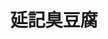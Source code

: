 ---
title: "延記臭豆腐"
description: "延記臭豆腐"
layout: shop
keywords:
  - 美食競賽
  - 台灣美食
  - 美食精選
datePublished: "2025-06-30"
dateModified: "2025-07-07"
city: "台南市"
district: "北區"
address: "台南市北區海安路三段533號"
phone: "0910098199"
geo: "23.010608493924156, 120.19947294466562"
google_map: "https://maps.app.goo.gl/KmnjJVWcw2nkkFDj8"
footinder: "https://footinder.com.tw/%E5%8F%B0%E5%8D%97%E5%B8%82%E5%8C%97%E5%8D%80/110336/"
official: "https://www.facebook.com/p/%E5%BB%B6%E8%A8%98%E8%87%AD%E8%B1%86%E8%85%90-100057585964164/"
award:
  - name: "夜市王"
    year: "2024"
    entries:
      - nightMarket: "花園夜市"
        food_type: "臭豆腐"
        rank: "第五名"

---